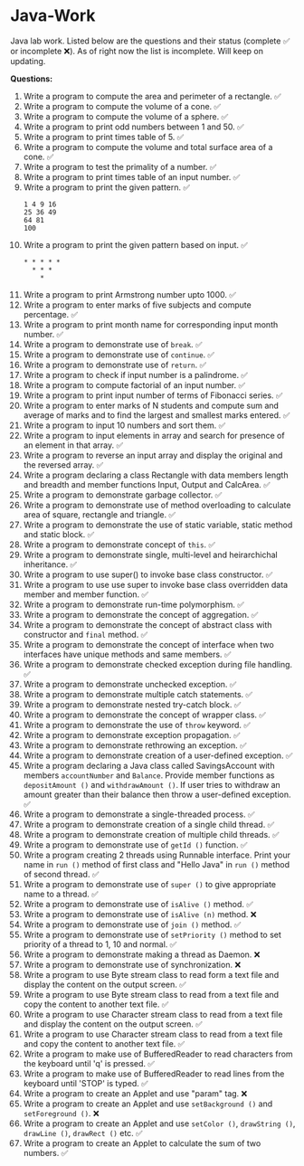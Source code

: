 # Java-Work
Java lab work. Listed below are the questions and their status (complete :white_check_mark: or incomplete :x:). As of right now the list is incomplete. Will keep on updating.

**Questions:**

1. Write a program to compute the area and perimeter of a rectangle. :white_check_mark:
2. Write a program to compute the volume of a cone. :white_check_mark:
3. Write a program to compute the volume of a sphere. :white_check_mark:
4. Write a program to print odd numbers between 1 and 50. :white_check_mark:
5. Write a program to print times table of 5. :white_check_mark:
6. Write a program to compute the volume and total surface area of a cone. :white_check_mark:
7. Write a program to test the primality of a number. :white_check_mark:
8. Write a program to print times table of an input number. :white_check_mark:
9. Write a program to print the given pattern. :white_check_mark:
	```
	1 4 9 16
	25 36 49
	64 81
	100
	```
10. Write a program to print the given pattern based on input. :white_check_mark:
	```
	* * * * *
  	  * * *
	    *
	```
11. Write a program to print Armstrong number upto 1000. :white_check_mark:
12. Write a program to enter marks of five subjects and compute percentage. :white_check_mark:
13. Write a program to  print month name for corresponding input month number. :white_check_mark:
14. Write a program to demonstrate use of ``break``. :white_check_mark:
15. Write a program to demonstrate use of ``continue``. :white_check_mark:
16. Write a program to demonstrate use of ``return``. :white_check_mark:
17. Write a program to check if input number is a palindrome. :white_check_mark:
18. Write a program to compute factorial of an input number. :white_check_mark:
19. Write a program to print input number of terms of Fibonacci series. :white_check_mark:
20. Write a program to enter marks of N students and compute sum and average of marks and to find the largest and smallest marks entered. :white_check_mark:
21. Write a program to input 10 numbers and sort them. :white_check_mark:
22. Write a program to input elements in array and search for presence of an element in that array. :white_check_mark:
23. Write a program to reverse an input array and display the original and the reversed array. :white_check_mark:
24. Write a program declaring a class Rectangle with data members length and breadth and member functions Input, Output and CalcArea. :white_check_mark:
25. Write a program to demonstrate garbage collector. :white_check_mark:
26. Write a program to demonstrate use of method overloading to calculate area of square, rectangle and triangle. :white_check_mark:
27. Write a program to demonstrate the use of static variable, static method and static block. :white_check_mark:
28. Write a program to demonstrate concept of ``this``. :white_check_mark:
29. Write a program to demonstrate single, multi-level and heirarchichal inheritance. :white_check_mark:
30. Write a program to use super() to invoke base class constructor. :white_check_mark:
31. Write a program to use use super to invoke base class overridden data member and member function. :white_check_mark:
32. Write a program to demonstrate run-time polymorphism. :white_check_mark:
33. Write a program to demonstrate the concept of aggregation. :white_check_mark:
34. Write a program to demonstrate the concept of abstract class with constructor and ``final`` method. :white_check_mark:
35. Write a program to demonstrate the concept of interface when two interfaces have unique methods and same members. :white_check_mark:
36. Write a program to demonstrate checked exception during file handling. :white_check_mark:
37. Write a program to demonstrate unchecked exception. :white_check_mark:
38. Write a program to demonstrate multiple catch statements. :white_check_mark:
39. Write a program to demonstrate nested try-catch block. :white_check_mark:
40. Write a program to demonstrate the concept of wrapper class. :white_check_mark:
41. Write a program to demonstrate the use of ``throw`` keyword. :white_check_mark:
42. Write a program to demonstrate exception propagation. :white_check_mark:
43. Write a program to demonstrate rethrowing an exception. :white_check_mark:
44. Write a program to demonstrate creation of a user-defined exception. :white_check_mark:
45. Write a program declaring a Java class called SavingsAccount with members ``accountNumber`` and ``Balance``. Provide member functions as ``depositAmount ()`` and ``withdrawAmount ()``. If user tries to withdraw an amount greater than their balance then throw a user-defined exception. :white_check_mark:
46. Write a program to demonstrate a single-threaded process. :white_check_mark:
47. Write a program to demonstrate creation of a single child thread. :white_check_mark:
48. Write a program to demonstrate creation of multiple child threads. :white_check_mark:
49. Write a program to demonstrate use of ``getId ()`` function. :white_check_mark:
50. Write a program creating 2 threads using Runnable interface. Print your name in ``run ()`` method of first class and "Hello Java" in ``run ()`` method of second thread. :white_check_mark:
51. Write a program to demonstrate use of ``super ()`` to give appropriate name to a thread. :white_check_mark:
52. Write a program to demonstrate use of ``isAlive ()`` method. :white_check_mark:
53. Write a program to demonstrate use of ``isAlive (n)`` method. :x:
54. Write a program to demonstrate use of ``join ()`` method. :white_check_mark:
55. Write a program to demonstrate use of ``setPriority ()`` method to set priority of a thread to 1, 10 and normal. :white_check_mark:
56. Write a program to demonstrate making a thread as Daemon. :x:
57. Write a program to demonstrate use of synchronization. :x:
58. Write a program to use Byte stream class to read form a text file and display the content on the output screen. :white_check_mark:
59. Write a program to use Byte stream class to read from a text file and copy the content to another text file. :white_check_mark:
60. Write a program to use Character stream class to read from a text file and display the content on the output screen. :white_check_mark:
61. Write a program to use Character stream class to read from a text file and copy the content to another text file. :white_check_mark:
62. Write a program to make use of BufferedReader to read characters from the keyboard until 'q' is pressed. :white_check_mark:
63. Write a program to make use of BufferedReader to read lines from the keyboard until 'STOP' is typed. :white_check_mark:
64. Write a program to create an Applet and use "param" tag. :x:
65. Write a program to create an Applet and use ``setBackground ()`` and ``setForeground ()``. :x:
66. Write a program to create an Applet and use ``setColor ()``, ``drawString ()``, ``drawLine ()``, ``drawRect ()`` etc. :white_check_mark:
67. Write a program to create an Applet to calculate the sum of two numbers. :white_check_mark: